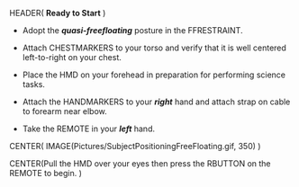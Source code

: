 HEADER( __Ready to Start__ )

- Adopt the *__quasi-freefloating__* posture in the FFRESTRAINT.

- Attach CHESTMARKERS to your torso and verify that it is well centered left-to-right on your chest.

- Place the HMD on your forehead in preparation for performing science tasks.

- Attach the HANDMARKERS to your *__right__* hand and attach strap on cable to forearm near elbow.

- Take the REMOTE in your *__left__* hand.

CENTER( IMAGE(Pictures/SubjectPositioningFreeFloating.gif, 350) )
 
CENTER(Pull the HMD over your eyes then press the RBUTTON on the REMOTE to begin. )

